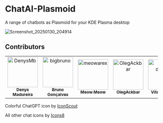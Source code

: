 # ChatAI-Plasmoid
A range of chatbots as Plasmoid for your KDE Plasma desktop 

![Screenshot_20250130_204914](https://github.com/user-attachments/assets/0e72709b-3d10-430c-a24e-8a0511c05423)

## Contributors
<!-- readme: contributors -start -->
<table>
	<tbody>
		<tr>
            <td align="center">
                <a href="https://github.com/DenysMb">
                    <img src="https://avatars.githubusercontent.com/u/33737137?v=4" width="100;" alt="DenysMb"/>
                    <br />
                    <sub><b>Denys Madureira</b></sub>
                </a>
            </td>
            <td align="center">
                <a href="https://github.com/bigbruno">
                    <img src="https://avatars.githubusercontent.com/u/6098501?v=4" width="100;" alt="bigbruno"/>
                    <br />
                    <sub><b>Bruno Gonçalves</b></sub>
                </a>
            </td>
            <td align="center">
                <a href="https://github.com/meowarex">
                    <img src="https://avatars.githubusercontent.com/u/90243579?v=4" width="100;" alt="meowarex"/>
                    <br />
                    <sub><b>Meow Meow</b></sub>
                </a>
            </td>
            <td align="center">
                <a href="https://github.com/OlegAckbar">
                    <img src="https://avatars.githubusercontent.com/u/9915567?v=4" width="100;" alt="OlegAckbar"/>
                    <br />
                    <sub><b>OlegAckbar</b></sub>
                </a>
            </td>
            <td align="center">
                <a href="https://github.com/vitor-dantas">
                    <img src="https://avatars.githubusercontent.com/u/45504386?v=4" width="100;" alt="vitor-dantas"/>
                    <br />
                    <sub><b>Vitor Dantas</b></sub>
                </a>
            </td>
		</tr>
	<tbody>
</table>
<!-- readme: contributors -end -->

Colorful ChatGPT icon by [IconScout](https://iconscout.com/)

All other chat icons by [Icons8](https://icons8.com/)
